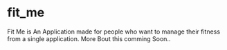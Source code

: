 # fit_me

Fit Me is An Application made for people who want to manage their fitness from a single application. 
More Bout this comming Soon..


